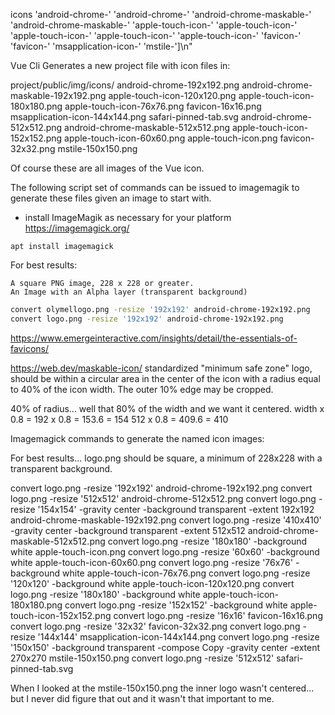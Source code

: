 icons
'android-chrome-'
'android-chrome-'
'android-chrome-maskable-'
'android-chrome-maskable-'
'apple-touch-icon-'
'apple-touch-icon-'
'apple-touch-icon-'
'apple-touch-icon-'
'apple-touch-icon-'
'favicon-'
'favicon-'
'msapplication-icon-'
'mstile-']\n"

Vue Cli Generates a new project file with icon files in:

project/public/img/icons/
	android-chrome-192x192.png
	android-chrome-maskable-192x192.png
	apple-touch-icon-120x120.png
	apple-touch-icon-180x180.png
	apple-touch-icon-76x76.png
	favicon-16x16.png
	msapplication-icon-144x144.png
	safari-pinned-tab.svg
	android-chrome-512x512.png
	android-chrome-maskable-512x512.png
	apple-touch-icon-152x152.png
	apple-touch-icon-60x60.png
	apple-touch-icon.png
	favicon-32x32.png
	mstile-150x150.png

Of course these are all images of the Vue icon.

The following script set of commands can be issued to imagemagik to generate these files given an image to start with.
* install ImageMagik as necessary for your platform https://imagemagick.org/

```
apt install imagemagick
```


For best results:

    A square PNG image, 228 x 228 or greater.
    An Image with an Alpha layer (transparent background)

```sh
convert olymellogo.png -resize '192x192' android-chrome-192x192.png
convert logo.png -resize '192x192' android-chrome-192x192.png


```

https://www.emergeinteractive.com/insights/detail/the-essentials-of-favicons/



https://web.dev/maskable-icon/
standardized "minimum safe zone"
logo, should be within a circular area in the center of the icon with a radius equal to 40% of the icon width. 
The outer 10% edge may be cropped.


40% of radius... well that 80% of the width and we want it centered.
width x 0.8 = 
192 x 0.8 = 153.6 = 154
512 x 0.8 = 409.6 = 410

Imagemagick commands to generate the named icon images:

For best results... logo.png should be square, a minimum of 228x228 with a transparent background.

convert logo.png -resize '192x192' android-chrome-192x192.png
convert logo.png -resize '512x512' android-chrome-512x512.png
convert logo.png -resize '154x154' -gravity center -background transparent -extent 192x192 android-chrome-maskable-192x192.png
convert logo.png -resize '410x410' -gravity center -background transparent -extent 512x512 android-chrome-maskable-512x512.png
convert logo.png -resize '180x180' -background white apple-touch-icon.png
convert logo.png -resize '60x60' -background white apple-touch-icon-60x60.png
convert logo.png -resize '76x76' -background white apple-touch-icon-76x76.png
convert logo.png -resize '120x120' -background white apple-touch-icon-120x120.png
convert logo.png -resize '180x180' -background white apple-touch-icon-180x180.png
convert logo.png -resize '152x152' -background white apple-touch-icon-152x152.png
convert logo.png -resize '16x16' favicon-16x16.png
convert logo.png -resize '32x32' favicon-32x32.png
convert logo.png -resize '144x144' msapplication-icon-144x144.png
convert logo.png -resize '150x150' -background transparent -compose Copy -gravity center -extent 270x270 mstile-150x150.png 
convert logo.png -resize '512x512' safari-pinned-tab.svg

When I looked at the mstile-150x150.png the inner logo wasn't centered... but I never did figure that out and it wasn't that important to me.

